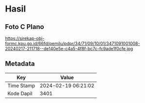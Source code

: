 # Hasil

## Foto C Plano

https://sirekap-obj-formc.kpu.go.id/66fd/pemilu/pdpr/34/71/09/10/01/3471091001008-20240217-211718--de140e5e-c4a5-4f8f-bc7c-fc9ade1f0cfe.jpg


## Metadata

| Key        | Value               |
| ---------- | ------------------- |
| Time Stamp | 2024-02-19 06:21:02 |
| Kode Dapil | 3401                |



